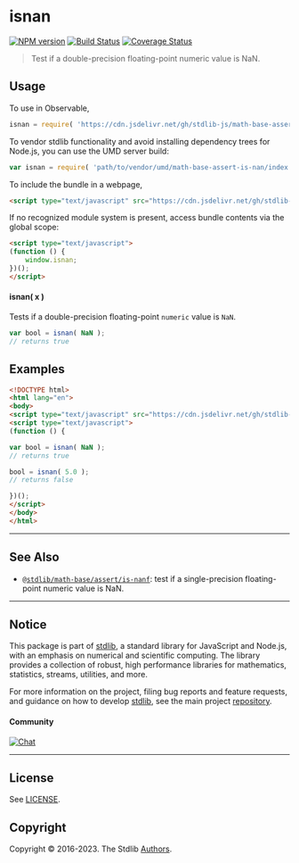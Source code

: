 <!--

@license Apache-2.0

Copyright (c) 2018 The Stdlib Authors.

Licensed under the Apache License, Version 2.0 (the "License");
you may not use this file except in compliance with the License.
You may obtain a copy of the License at

   http://www.apache.org/licenses/LICENSE-2.0

Unless required by applicable law or agreed to in writing, software
distributed under the License is distributed on an "AS IS" BASIS,
WITHOUT WARRANTIES OR CONDITIONS OF ANY KIND, either express or implied.
See the License for the specific language governing permissions and
limitations under the License.

-->

# isnan

[![NPM version][npm-image]][npm-url] [![Build Status][test-image]][test-url] [![Coverage Status][coverage-image]][coverage-url] <!-- [![dependencies][dependencies-image]][dependencies-url] -->

> Test if a double-precision floating-point numeric value is NaN.



<section class="usage">

## Usage

To use in Observable,

```javascript
isnan = require( 'https://cdn.jsdelivr.net/gh/stdlib-js/math-base-assert-is-nan@umd/browser.js' )
```

To vendor stdlib functionality and avoid installing dependency trees for Node.js, you can use the UMD server build:

```javascript
var isnan = require( 'path/to/vendor/umd/math-base-assert-is-nan/index.js' )
```

To include the bundle in a webpage,

```html
<script type="text/javascript" src="https://cdn.jsdelivr.net/gh/stdlib-js/math-base-assert-is-nan@umd/browser.js"></script>
```

If no recognized module system is present, access bundle contents via the global scope:

```html
<script type="text/javascript">
(function () {
    window.isnan;
})();
</script>
```

#### isnan( x )

Tests if a double-precision floating-point `numeric` value is `NaN`.

```javascript
var bool = isnan( NaN );
// returns true
```

</section>

<!-- /.usage -->

<section class="examples">

## Examples

<!-- eslint no-undef: "error" -->

```html
<!DOCTYPE html>
<html lang="en">
<body>
<script type="text/javascript" src="https://cdn.jsdelivr.net/gh/stdlib-js/math-base-assert-is-nan@umd/browser.js"></script>
<script type="text/javascript">
(function () {

var bool = isnan( NaN );
// returns true

bool = isnan( 5.0 );
// returns false

})();
</script>
</body>
</html>
```

</section>

<!-- /.examples -->

<!-- Section for related `stdlib` packages. Do not manually edit this section, as it is automatically populated. -->

<section class="related">

* * *

## See Also

-   <span class="package-name">[`@stdlib/math-base/assert/is-nanf`][@stdlib/math/base/assert/is-nanf]</span><span class="delimiter">: </span><span class="description">test if a single-precision floating-point numeric value is NaN.</span>

</section>

<!-- /.related -->

<!-- Section for all links. Make sure to keep an empty line after the `section` element and another before the `/section` close. -->


<section class="main-repo" >

* * *

## Notice

This package is part of [stdlib][stdlib], a standard library for JavaScript and Node.js, with an emphasis on numerical and scientific computing. The library provides a collection of robust, high performance libraries for mathematics, statistics, streams, utilities, and more.

For more information on the project, filing bug reports and feature requests, and guidance on how to develop [stdlib][stdlib], see the main project [repository][stdlib].

#### Community

[![Chat][chat-image]][chat-url]

---

## License

See [LICENSE][stdlib-license].


## Copyright

Copyright &copy; 2016-2023. The Stdlib [Authors][stdlib-authors].

</section>

<!-- /.stdlib -->

<!-- Section for all links. Make sure to keep an empty line after the `section` element and another before the `/section` close. -->

<section class="links">

[npm-image]: http://img.shields.io/npm/v/@stdlib/math-base-assert-is-nan.svg
[npm-url]: https://npmjs.org/package/@stdlib/math-base-assert-is-nan

[test-image]: https://github.com/stdlib-js/math-base-assert-is-nan/actions/workflows/test.yml/badge.svg?branch=main
[test-url]: https://github.com/stdlib-js/math-base-assert-is-nan/actions/workflows/test.yml?query=branch:main

[coverage-image]: https://img.shields.io/codecov/c/github/stdlib-js/math-base-assert-is-nan/main.svg
[coverage-url]: https://codecov.io/github/stdlib-js/math-base-assert-is-nan?branch=main

<!--

[dependencies-image]: https://img.shields.io/david/stdlib-js/math-base-assert-is-nan.svg
[dependencies-url]: https://david-dm.org/stdlib-js/math-base-assert-is-nan/main

-->

[chat-image]: https://img.shields.io/gitter/room/stdlib-js/stdlib.svg
[chat-url]: https://gitter.im/stdlib-js/stdlib/

[stdlib]: https://github.com/stdlib-js/stdlib

[stdlib-authors]: https://github.com/stdlib-js/stdlib/graphs/contributors

[umd]: https://github.com/umdjs/umd
[es-module]: https://developer.mozilla.org/en-US/docs/Web/JavaScript/Guide/Modules

[deno-url]: https://github.com/stdlib-js/math-base-assert-is-nan/tree/deno
[umd-url]: https://github.com/stdlib-js/math-base-assert-is-nan/tree/umd
[esm-url]: https://github.com/stdlib-js/math-base-assert-is-nan/tree/esm
[branches-url]: https://github.com/stdlib-js/math-base-assert-is-nan/blob/main/branches.md

[stdlib-license]: https://raw.githubusercontent.com/stdlib-js/math-base-assert-is-nan/main/LICENSE

<!-- <related-links> -->

[@stdlib/math/base/assert/is-nanf]: https://github.com/stdlib-js/math-base-assert-is-nanf/tree/umd

<!-- </related-links> -->

</section>

<!-- /.links -->
